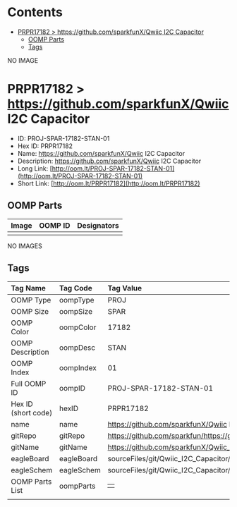 



Contents
========

* [PRPR17182 > https://github.com/sparkfunX/Qwiic I2C Capacitor](#prpr17182--httpsgithubcomsparkfunxqwiic-i2c-capacitor)
	* [OOMP Parts](#oomp-parts)
	* [Tags](#tags)
  
NO IMAGE  
# PRPR17182 > https://github.com/sparkfunX/Qwiic I2C Capacitor

- ID: PROJ-SPAR-17182-STAN-01
- Hex ID: PRPR17182
- Name: https://github.com/sparkfunX/Qwiic I2C Capacitor
- Description: https://github.com/sparkfunX/Qwiic I2C Capacitor
- Long Link: [http://oom.lt/PROJ-SPAR-17182-STAN-01](http://oom.lt/PROJ-SPAR-17182-STAN-01)
- Short Link: [http://oom.lt/PRPR17182](http://oom.lt/PRPR17182)

## OOMP Parts
  

|Image|OOMP ID|Designators|
| :--- | :--- | :--- |
||||
  
NO IMAGES  
## Tags
  

|Tag Name|Tag Code|Tag Value|
| :--- | :--- | :--- |
|OOMP Type|oompType|PROJ|
|OOMP Size|oompSize|SPAR|
|OOMP Color|oompColor|17182|
|OOMP Description|oompDesc|STAN|
|OOMP Index|oompIndex|01|
|Full OOMP ID|oompID|PROJ-SPAR-17182-STAN-01|
|Hex ID (short code)|hexID|PRPR17182|
|name|name|https://github.com/sparkfunX/Qwiic I2C Capacitor|
|gitRepo|gitRepo|https://github.com/sparkfun/https://github.com/sparkfunX/Qwiic_I2C_Capacitor|
|gitName|gitName|https://github.com/sparkfunX/Qwiic_I2C_Capacitor|
|eagleBoard|eagleBoard|sourceFiles/git/Qwiic_I2C_Capacitor/Hardware/Qwiic_I2C_Capacitor.brd|
|eagleSchem|eagleSchem|sourceFiles/git/Qwiic_I2C_Capacitor/Hardware/Qwiic_I2C_Capacitor.sch|
|OOMP Parts List|oompParts|<table><tr><td></td></tr></table>|
||||
